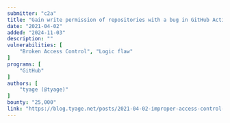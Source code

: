 ```yaml
---
submitter: "c2a"
title: "Gain write permission of repositories with a bug in GitHub Actions"
date: "2021-04-02"
added: "2024-11-03"
description: ""
vulnerabilities: [
    "Broken Access Control", "Logic flaw"
]
programs: [
    "GitHub"
]
authors: [
    "tyage (@tyage)"
]
bounty: "25,000"
link: "https://blog.tyage.net/posts/2021-04-02-improper-access-control-github-workflow/"
---
```




